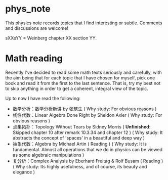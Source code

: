 # phys_note

This physics note records topics that I find interesting or subtle. Comments and discussions are welcome!

sXXeYY = Weinberg chapter XX section YY.



# Math reading

Recently I've decided to read some math texts seriously and carefully, with the aim being that for each topic that I have chosen for myself, pick one book and read it from the first to the last sentence. That is, try my best not to skip anything in order to get a coherent, integral view of the topic.

Up to now I have read the following:

+ 数学分析：数学分析新讲 by 张筑生 ( Why study: For obvious reasons )
+ 线性代数：Linear Algebra Done Right by Sheldon Axler ( Why study: For obvious reasons )
+ 点集拓扑：Topology Without Tears by Sidney Morris ( **Unfinished**: Skipped chapter 10 after remark 10.3.34 and chapter 12 ) ( Why study: It abstracts the concept of 'spaces' in a beautiful and deep way )
+ 抽象代数：Algebra by Michael Artin ( Reading ) ( Why study: It is fundamental. Almost all operations that we do in physics can be viewed as some algebraic manipulations )
+ 复分析：Complex Analysis by Eberhard Freitag & Rolf Busam ( Reading ) ( Why study: Its highly usefulness, and of course, its beauty and elegance )

